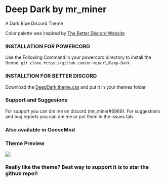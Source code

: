 # Deep Dark by mr_miner
A Dark Blue Discord Theme
 
Color palette was inspired by [The Better Discord Website](https://betterdiscord.app)


### INSTALLATION FOR POWERCORD
Use the Following Command in your powercord directory to install the theme.
``git clone https://github.com/mr-miner1/Deep-Dark``
### INSTALLTION FOR BETTER DISCORD
Download the [DeepDark.theme.css](https://github.com/mr-miner1/Blue-Sapphire/blob/main/DeepDark.theme.css) and put it in your themes folder
### Support and Suggesions
For support you can dm me on discord (mr_miner#6969).
For suggestions and bug reports you can dm me or put them in the issues tab.
### Also available in GooseMod
### Theme Preview
![](https://i.imgur.com/erTtLUi.gif)

### Really like the theme? Best way to support it is to star the github repo!!
